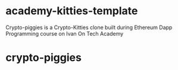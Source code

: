 # academy-kitties-template
Crypto-piggies is a Crypto-Kitties clone built during Ethereum Dapp Programming course on Ivan On Tech Academy
# crypto-piggies
